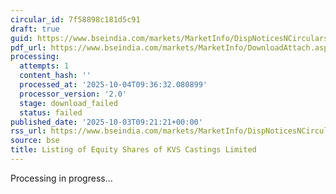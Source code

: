 ```yaml
---
circular_id: 7f58898c181d5c91
draft: true
guid: https://www.bseindia.com/markets/MarketInfo/DispNoticesNCirculars.aspx?Noticeid={90CB5102-B98A-48A7-BD83-9003CA8CC04A}&noticeno=20251003-15&dt=10/03/2025&icount=15&totcount=73&flag=0
pdf_url: https://www.bseindia.com/markets/MarketInfo/DownloadAttach.aspx?id=20251003-15&attachedId=
processing:
  attempts: 1
  content_hash: ''
  processed_at: '2025-10-04T09:36:32.080899'
  processor_version: '2.0'
  stage: download_failed
  status: failed
published_date: '2025-10-03T09:21:21+00:00'
rss_url: https://www.bseindia.com/markets/MarketInfo/DispNoticesNCirculars.aspx?Noticeid={90CB5102-B98A-48A7-BD83-9003CA8CC04A}&noticeno=20251003-15&dt=10/03/2025&icount=15&totcount=73&flag=0
source: bse
title: Listing of Equity Shares of KVS Castings Limited
---
```


Processing in progress...